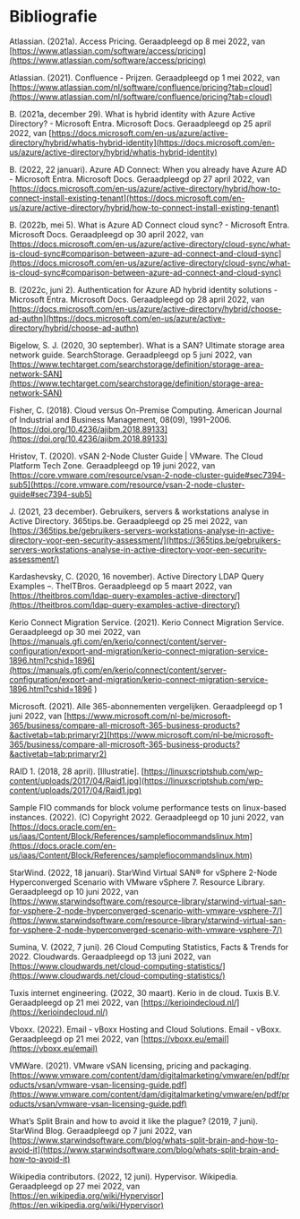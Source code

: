 # Bibliografie

Atlassian. (2021a). Access Pricing. Geraadpleegd op 8 mei 2022, van [https://www.atlassian.com/software/access/pricing](https://www.atlassian.com/software/access/pricing)

Atlassian. (2021). Confluence - Prijzen. Geraadpleegd op 1 mei 2022, van [https://www.atlassian.com/nl/software/confluence/pricing?tab=cloud](https://www.atlassian.com/nl/software/confluence/pricing?tab=cloud)

B. (2021a, december 29). What is hybrid identity with Azure Active Directory? - Microsoft Entra. Microsoft Docs. Geraadpleegd op 25 april 2022, van [https://docs.microsoft.com/en-us/azure/active-directory/hybrid/whatis-hybrid-identity](https://docs.microsoft.com/en-us/azure/active-directory/hybrid/whatis-hybrid-identity)

B. (2022, 22 januari). Azure AD Connect: When you already have Azure AD - Microsoft Entra. Microsoft Docs. Geraadpleegd op 27 april 2022, van [https://docs.microsoft.com/en-us/azure/active-directory/hybrid/how-to-connect-install-existing-tenant](https://docs.microsoft.com/en-us/azure/active-directory/hybrid/how-to-connect-install-existing-tenant)

B. (2022b, mei 5). What is Azure AD Connect cloud sync? - Microsoft Entra. Microsoft Docs. Geraadpleegd op 30 april 2022, van [https://docs.microsoft.com/en-us/azure/active-directory/cloud-sync/what-is-cloud-sync#comparison-between-azure-ad-connect-and-cloud-sync](https://docs.microsoft.com/en-us/azure/active-directory/cloud-sync/what-is-cloud-sync#comparison-between-azure-ad-connect-and-cloud-sync)

B. (2022c, juni 2). Authentication for Azure AD hybrid identity solutions - Microsoft Entra. Microsoft Docs. Geraadpleegd op 28 april 2022, van [https://docs.microsoft.com/en-us/azure/active-directory/hybrid/choose-ad-authn](https://docs.microsoft.com/en-us/azure/active-directory/hybrid/choose-ad-authn)

Bigelow, S. J. (2020, 30 september). What is a SAN? Ultimate storage area network guide. SearchStorage. Geraadpleegd op 5 juni 2022, van [https://www.techtarget.com/searchstorage/definition/storage-area-network-SAN](https://www.techtarget.com/searchstorage/definition/storage-area-network-SAN)

Fisher, C. (2018). Cloud versus On-Premise Computing. American Journal of Industrial and Business Management, 08(09), 1991–2006. [https://doi.org/10.4236/ajibm.2018.89133](https://doi.org/10.4236/ajibm.2018.89133)

Hristov, T. (2020). vSAN 2-Node Cluster Guide | VMware. The Cloud Platform Tech Zone. Geraadpleegd op 19 juni 2022, van [https://core.vmware.com/resource/vsan-2-node-cluster-guide#sec7394-sub5](https://core.vmware.com/resource/vsan-2-node-cluster-guide#sec7394-sub5)

J. (2021, 23 december). Gebruikers, servers & workstations analyse in Active Directory. 365tips.be. Geraadpleegd op 25 mei 2022, van [https://365tips.be/gebruikers-servers-workstations-analyse-in-active-directory-voor-een-security-assessment/](https://365tips.be/gebruikers-servers-workstations-analyse-in-active-directory-voor-een-security-assessment/)

Kardashevsky, C. (2020, 16 november). Active Directory LDAP Query Examples –. TheITBros. Geraadpleegd op 5 maart 2022, van [https://theitbros.com/ldap-query-examples-active-directory/](https://theitbros.com/ldap-query-examples-active-directory/)

Kerio Connect Migration Service. (2021). Kerio Connect Migration Service. Geraadpleegd op 30 mei 2022, van [https://manuals.gfi.com/en/kerio/connect/content/server-configuration/export-and-migration/kerio-connect-migration-service-1896.html?cshid=1896](https://manuals.gfi.com/en/kerio/connect/content/server-configuration/export-and-migration/kerio-connect-migration-service-1896.html?cshid=1896
)

Microsoft. (2021). Alle 365-abonnementen vergelijken. Geraadpleegd op 1 juni 2022, van [https://www.microsoft.com/nl-be/microsoft-365/business/compare-all-microsoft-365-business-products?&activetab=tab:primaryr2](https://www.microsoft.com/nl-be/microsoft-365/business/compare-all-microsoft-365-business-products?&activetab=tab:primaryr2)

RAID 1. (2018, 28 april). [Illustratie]. [https://linuxscriptshub.com/wp-content/uploads/2017/04/Raid1.jpg](https://linuxscriptshub.com/wp-content/uploads/2017/04/Raid1.jpg)

Sample FIO commands for block volume performance tests on linux-based instances. (2022). (C) Copyright 2022. Geraadpleegd op 10 juni 2022, van [https://docs.oracle.com/en-us/iaas/Content/Block/References/samplefiocommandslinux.htm](https://docs.oracle.com/en-us/iaas/Content/Block/References/samplefiocommandslinux.htm)

StarWind. (2022, 18 januari). StarWind Virtual SAN® for vSphere 2-Node Hyperconverged Scenario with VMware vSphere 7. Resource Library. Geraadpleegd op 10 juni 2022, van [https://www.starwindsoftware.com/resource-library/starwind-virtual-san-for-vsphere-2-node-hyperconverged-scenario-with-vmware-vsphere-7/](https://www.starwindsoftware.com/resource-library/starwind-virtual-san-for-vsphere-2-node-hyperconverged-scenario-with-vmware-vsphere-7/)

Sumina, V. (2022, 7 juni). 26 Cloud Computing Statistics, Facts & Trends for 2022. Cloudwards. Geraadpleegd op 13 juni 2022, van [https://www.cloudwards.net/cloud-computing-statistics/](https://www.cloudwards.net/cloud-computing-statistics/)

Tuxis internet engineering. (2022, 30 maart). Kerio in de cloud. Tuxis B.V. Geraadpleegd op 21 mei 2022, van [https://kerioindecloud.nl/](https://kerioindecloud.nl/)

Vboxx. (2022). Email - vBoxx Hosting and Cloud Solutions. Email - vBoxx. Geraadpleegd op 21 mei 2022, van [https://vboxx.eu/email](https://vboxx.eu/email)

VMWare. (2021). VMware vSAN licensing, pricing and packaging. [https://www.vmware.com/content/dam/digitalmarketing/vmware/en/pdf/products/vsan/vmware-vsan-licensing-guide.pdf](https://www.vmware.com/content/dam/digitalmarketing/vmware/en/pdf/products/vsan/vmware-vsan-licensing-guide.pdf)

What’s Split Brain and how to avoid it like the plague? (2019, 7 juni). StarWind Blog. Geraadpleegd op 7 juni 2022, van [https://www.starwindsoftware.com/blog/whats-split-brain-and-how-to-avoid-it](https://www.starwindsoftware.com/blog/whats-split-brain-and-how-to-avoid-it)

Wikipedia contributors. (2022, 12 juni). Hypervisor. Wikipedia. Geraadpleegd op 27 mei 2022, van [https://en.wikipedia.org/wiki/Hypervisor](https://en.wikipedia.org/wiki/Hypervisor)
